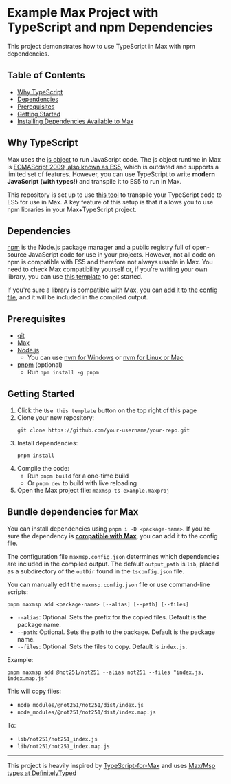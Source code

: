 # Example Max Project with TypeScript and npm Dependencies

This project demonstrates how to use TypeScript in Max with npm dependencies.

## Table of Contents

- [Why TypeScript](#why-typescript)
- [Dependencies](#dependencies)
- [Prerequisites](#prerequisites)
- [Getting Started](#getting-started)
- [Installing Dependencies Available to Max](#installing-dependencies-available-to-max)

## Why TypeScript

Max uses the [js object](https://docs.cycling74.com/max8/refpages/js) to run JavaScript code. The js object runtime in Max is [ECMAScript 2009, also known as ES5](https://www.w3schools.com/js/js_es5.asp), which is outdated and supports a limited set of features. However, you can use TypeScript to write **modern JavaScript (with types!)** and transpile it to ES5 to run in Max.

This repository is set up to use [this tool](https://github.com/aptrn/maxmsp-ts) to transpile your TypeScript code to ES5 for use in Max. A key feature of this setup is that it allows you to use npm libraries in your Max+TypeScript project.

## Dependencies

[npm](https://npmjs.com) is the Node.js package manager and a public registry full of open-source JavaScript code for use in your projects. However, not all code on npm is compatible with ES5 and therefore not always usable in Max. You need to check Max compatibility yourself or, if you're writing your own library, you can use [this template](https://github.com/aptrn/maxmsp-ts-library-template) to get started.

If you're sure a library is compatible with Max, you can [add it to the config file](#installing-dependencies-available-to-max), and it will be included in the compiled output.

## Prerequisites

- [git](https://git-scm.com/downloads)
- [Max](https://cycling74.com/downloads)
- [Node.js](https://nodejs.org/en/download/)
  - You can use [nvm for Windows](https://github.com/coreybutler/nvm-windows) or [nvm for Linux or Mac](https://github.com/nvm-sh/nvm)
- [pnpm](https://pnpm.io/installation) (optional)
  - Run `npm install -g pnpm`

## Getting Started

1. Click the `Use this template` button on the top right of this page
2. Clone your new repository:
   ```
   git clone https://github.com/your-username/your-repo.git
   ```
3. Install dependencies:
   ```
   pnpm install
   ```
4. Compile the code:
   - Run `pnpm build` for a one-time build
   - Or `pnpm dev` to build with live reloading
5. Open the Max project file: `maxmsp-ts-example.maxproj`

## Bundle dependencies for Max

You can install dependencies using `pnpm i -D <package-name>`. If you're sure the dependency is [**compatible with Max**](#dependencies), you can add it to the config file.

The configuration file `maxmsp.config.json` determines which dependencies are included in the compiled output. The default `output_path` is `lib`, placed as a subdirectory of the `outDir` found in the `tsconfig.json` file.

You can manually edit the `maxmsp.config.json` file or use command-line scripts:

```
pnpm maxmsp add <package-name> [--alias] [--path] [--files]
```

- `--alias`: Optional. Sets the prefix for the copied files. Default is the package name.
- `--path`: Optional. Sets the path to the package. Default is the package name.
- `--files`: Optional. Sets the files to copy. Default is `index.js`.

Example:

```
pnpm maxmsp add @not251/not251 --alias not251 --files "index.js, index.map.js"
```

This will copy files:

- `node_modules/@not251/not251/dist/index.js`
- `node_modules/@not251/not251/dist/index.map.js`

To:

- `lib/not251/not251_index.js`
- `lib/not251/not251_index.map.js`

---

This project is heavily inspired by [TypeScript-for-Max](https://github.com/ErnstHot/TypeScript-for-Max) and uses [Max/Msp types at DefinitelyTyped](https://github.com/DefinitelyTyped/DefinitelyTyped/tree/master/types/maxmsp)
